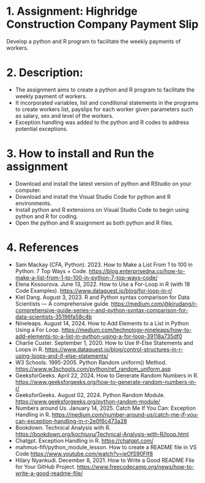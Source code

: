 # 1. Assignment: Highridge Construction Company Payment Slip

Develop a python and R program to facilitate the weekly payments of workers.

# 2. Description: 

- The assignment aims to create a python and R program to facilitate the weekly payment of workers.
- It incorporated variables, list and conditional statements in the programs to create workers list, payslips for each worker given parameters such as salary, sex and level of the workers.
- Exception handling was added to the python and R codes to address potential exceptions.


# 3. How to install and Run the assignment

- Download and install the latest version of python and RStudio on your computer.
- Download and install the Visual Studio Code for python and R environments.
- Install python and R extensions on Visual Studio Code to begin using python and R for coding.
- Open the python and R assignment as both python and R files.

# 4. References
 
 - Sam Mackay (CFA, Python). 2023. How to Make a List From 1 to 100 in Python: 7 Top Ways + Code.
 https://blog.enterprisedna.co/how-to-make-a-list-from-1-to-100-in-python-7-top-ways-code/
 - Elena Kosourova. June 13, 2022. How to Use a For-Loop in R (with 18 Code Examples).
 https://www.dataquest.io/blog/for-loop-in-r/
 - Kiel Dang. August 3, 2023. R and Python syntax comparison for Data Scientists — A comprehensive guide.
 https://medium.com/@kirudang/r-comprehensive-guide-series-r-and-python-syntax-comparison-for-data-scientists-35196fa58c4b
 - Nineleaps. August 14, 2024. How to Add Elements to a List in Python Using a For Loop.
 https://medium.com/technology-nineleaps/how-to-add-elements-to-a-list-in-python-using-a-for-loop-39118a735df0
 - Charlie Custer. September 1, 2020. How to Use If-Else Statements and Loops in R.
 https://www.dataquest.io/blog/control-structures-in-r-using-loops-and-if-else-statements/
 - W3 Schools. 1995-2005. Python Random uniform() Method. 
 https://www.w3schools.com/python/ref_random_uniform.asp
 - GeeksforGeeks. April 22, 2024. How to Generate Random Numbers in R.
 https://www.geeksforgeeks.org/how-to-generate-random-numbers-in-r/
 - GeeksforGeeks. August 02, 2024. Python Random Module.
 https://www.geeksforgeeks.org/python-random-module/
 - Numbers around Us. January 14, 2025. Catch Me If You Can: Exception Handling in R.
 https://medium.com/number-around-us/catch-me-if-you-can-exception-handling-in-r-2e0f6c473a28
 - Bookdown. Technical Analysis with R. 
 https://bookdown.org/kochiuyu/Technical-Analysis-with-R/loop.html
 - Chatgpt. Exception Handling in R.
 https://chatgpt.com/
 - mahmus-fifi/python_module_lesson. How to create a README file in VS Code
 https://www.youtube.com/watch?v=jeOfS90Flf8
 - Hilary Nyankudi. December 8, 2021. How to Write a Good README File for Your GitHub Project.
 https://www.freecodecamp.org/news/how-to-write-a-good-readme-file/

